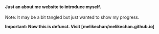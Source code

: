 #### Just an about me website to introduce myself.
Note: It may be a bit tangled but just wanted to show my progress.

**Important: Now this is defunct. Visit [melikechan/melikechan.github.io]**
